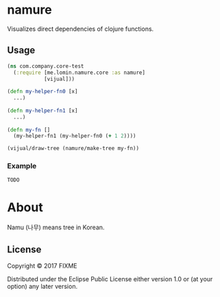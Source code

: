 # namure

Visualizes direct dependencies of clojure functions.

## Usage ##

```clojure
(ns com.company.core-test
  (:require [me.lomin.namure.core :as namure]
            [vijual]))
  
(defn my-helper-fn0 [x]
  ...)
             
(defn my-helper-fn1 [x]
  ...)
            
(defn my-fn []
  (my-helper-fn1 (my-helper-fn0 (+ 1 2))))

(vijual/draw-tree (namure/make-tree my-fn))
```

### Example ###
```clojure
TODO
```

# About

Namu (나무) means tree in Korean.

## License

Copyright © 2017 FIXME

Distributed under the Eclipse Public License either version 1.0 or (at
your option) any later version.
